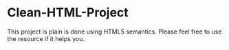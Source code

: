 # Clean-HTML-Project

This project is plain is done using HTML5 semantics. Please feel free to use the resource if it helps you.
